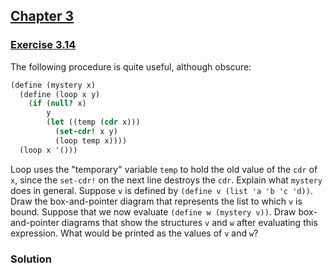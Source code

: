 ## [Chapter 3](../index.md#3-Modularity-Objects-and-State)

### [Exercise 3.14](https://mitpress.mit.edu/sites/default/files/sicp/full-text/book/book-Z-H-22.html#%_thm_3.14)

The following procedure is quite useful, although obscure:

```scheme
(define (mystery x)
  (define (loop x y)
    (if (null? x)
        y
        (let ((temp (cdr x)))
          (set-cdr! x y)
          (loop temp x))))
  (loop x '()))
```

Loop uses the "temporary" variable `temp` to hold the old value of the `cdr` of `x`, since the `set-cdr!` on the next line destroys the `cdr`. Explain what `mystery` does in general. Suppose `v` is defined by `(define v (list 'a 'b 'c 'd))`. Draw the box-and-pointer diagram that represents the list to which `v` is bound. Suppose that we now evaluate `(define w (mystery v))`. Draw box-and-pointer diagrams that show the structures `v` and `w` after evaluating this expression. What would be printed as the values of `v` and `w`? 

### Solution

